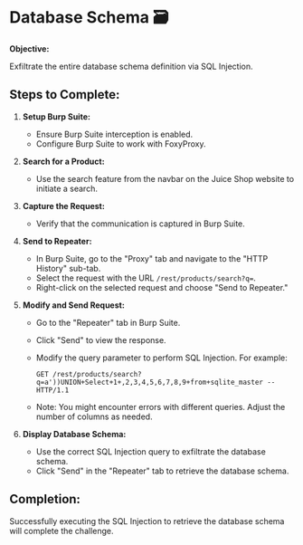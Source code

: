 # Database Schema 🗃️

**Objective:**

Exfiltrate the entire database schema definition via SQL Injection.

## Steps to Complete:

1. **Setup Burp Suite:**

   - Ensure Burp Suite interception is enabled.
   - Configure Burp Suite to work with FoxyProxy.

2. **Search for a Product:**

   - Use the search feature from the navbar on the Juice Shop website to initiate a search.

3. **Capture the Request:**

   - Verify that the communication is captured in Burp Suite.

4. **Send to Repeater:**

   - In Burp Suite, go to the "Proxy" tab and navigate to the "HTTP History" sub-tab.
   - Select the request with the URL `/rest/products/search?q=`.
   - Right-click on the selected request and choose "Send to Repeater."

5. **Modify and Send Request:**

   - Go to the "Repeater" tab in Burp Suite.
   - Click "Send" to view the response.
   - Modify the query parameter to perform SQL Injection. For example:

     ```
     GET /rest/products/search?q=a'))UNION+Select+1+,2,3,4,5,6,7,8,9+from+sqlite_master -- HTTP/1.1
     ```

   - Note: You might encounter errors with different queries. Adjust the number of columns as needed.

6. **Display Database Schema:**
   - Use the correct SQL Injection query to exfiltrate the database schema.
   - Click "Send" in the "Repeater" tab to retrieve the database schema.

## Completion:

Successfully executing the SQL Injection to retrieve the database schema will complete the challenge.
